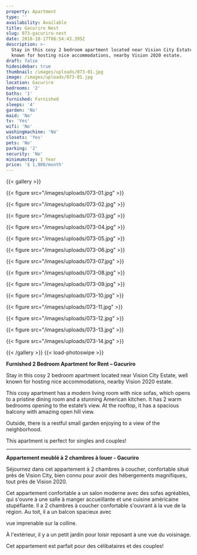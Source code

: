 ```yaml
---
property: Apartment
type: ''
availability: Available
title: Gacuriro Nest
slug: 073-gacuriro-nest
date: 2018-10-17T06:54:43.395Z
description: >-
  Stay in this cosy 2 bedroom apartment located near Vision City Estate, well
  known for hosting nice accommodations, nearby Vision 2020 estate.
draft: false
hidesidebar: true
thumbnail: /images/uploads/073-01.jpg
image: /images/uploads/073-01.jpg
location: Gacuriro
bedrooms: '2'
baths: '1'
furnished: Furnished
sleeps: '4'
garden: 'No'
maid: 'No'
tv: 'Yes'
wifi: 'No'
washingmachine: 'No'
closets: 'Yes'
pets: 'No'
parking: '2'
security: 'No'
minimumstay: 1 Year
price: '$ 1,000/month'
---
```

{{< gallery >}} 

{{< figure src="/images/uploads/073-01.jpg" >}} 

{{< figure src="/images/uploads/073-02.jpg" >}}

 {{< figure src="/images/uploads/073-03.jpg" >}} 

{{< figure src="/images/uploads/073-04.jpg" >}}

{{< figure src="/images/uploads/073-05.jpg" >}}

 {{< figure src="/images/uploads/073-06.jpg" >}}

 {{< figure src="/images/uploads/073-07.jpg" >}}

 {{< figure src="/images/uploads/073-08.jpg" >}}

{{< figure src="/images/uploads/073-09.jpg" >}} 

{{< figure src="/images/uploads/073-10.jpg" >}}

 {{< figure src="/images/uploads/073-11.jpg" >}} 

{{< figure src="/images/uploads/073-12.jpg" >}}

{{< figure src="/images/uploads/073-13.jpg" >}}

{{< figure src="/images/uploads/073-14.jpg" >}}

 {{< /gallery >}} {{< load-photoswipe >}}

**Furnished 2 Bedroom Apartment for Rent – Gacuriro**

Stay in this cosy 2 bedroom apartment located near Vision City Estate, well known for hosting nice accommodations, nearby Vision 2020 estate.

This cosy apartment has a modern living room with nice sofas, which opens to a pristine dining room and a stunning American kitchen. It has 2 warm bedrooms opening to the estate’s view. At the rooftop, it has a spacious balcony with amazing open hill view. 

Outside, there is a restful small garden enjoying to a view of the neighborhood.

This apartment is perfect for singles and couples!

- - -

**Appartement meublé à  2 chambres à louer - Gacuriro**

Séjournez dans cet appartement à 2 chambres à coucher, confortable situé près de Vision City, bien connu pour avoir des hébergements magnifiques, tout près de Vision 2020.

Cet appartement confortable a un salon moderne avec des sofas agréables, qui s'ouvre à une salle à manger accueillante et une cuisine américaine stupéfiante. Il a 2 chambres à coucher confortable s'ouvrant à la vue de la région. Au toit, il a un balcon spacieux avec 

vue imprenable sur la colline.

À l'extérieur, il y a un petit jardin pour loisir reposant à une vue du voisinage.

Cet appartement est parfait pour des célibataires et des couples!
